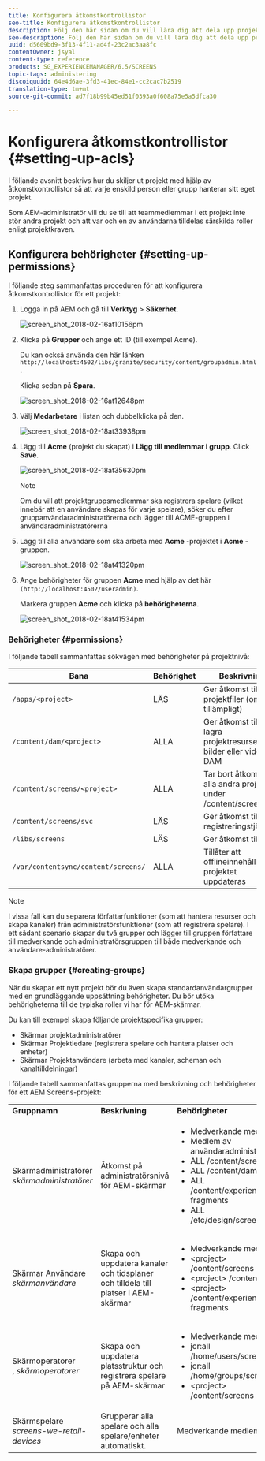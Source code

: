 ```yaml
---
title: Konfigurera åtkomstkontrollistor
seo-title: Konfigurera åtkomstkontrollistor
description: Följ den här sidan om du vill lära dig att dela upp projekt med hjälp av åtkomstkontrollistor så att varje enskild person eller grupp hanterar sitt eget projekt.
seo-description: Följ den här sidan om du vill lära dig att dela upp projekt med hjälp av åtkomstkontrollistor så att varje enskild person eller grupp hanterar sitt eget projekt.
uuid: d5609bd9-3f13-4f11-ad4f-23c2ac3aa8fc
contentOwner: jsyal
content-type: reference
products: SG_EXPERIENCEMANAGER/6.5/SCREENS
topic-tags: administering
discoiquuid: 64e4d6ae-3fd3-41ec-84e1-cc2cac7b2519
translation-type: tm+mt
source-git-commit: ad7f18b99b45ed51f0393a0f608a75e5a5dfca30

---
```



# Konfigurera åtkomstkontrollistor {#setting-up-acls}

I följande avsnitt beskrivs hur du skiljer ut projekt med hjälp av åtkomstkontrollistor så att varje enskild person eller grupp hanterar sitt eget projekt.

Som AEM-administratör vill du se till att teammedlemmar i ett projekt inte stör andra projekt och att var och en av användarna tilldelas särskilda roller enligt projektkraven.

## Konfigurera behörigheter {#setting-up-permissions}

I följande steg sammanfattas proceduren för att konfigurera åtkomstkontrollistor för ett projekt:

1. Logga in på AEM och gå till **Verktyg** > **Säkerhet**.

   ![screen_shot_2018-02-16at10156pm](assets/screen_shot_2018-02-16at10156pm.png)

1. Klicka på **Grupper** och ange ett ID (till exempel Acme).

   Du kan också använda den här länken `http://localhost:4502/libs/granite/security/content/groupadmin.html`.

   Klicka sedan på **Spara**.

   ![screen_shot_2018-02-16at12648pm](assets/screen_shot_2018-02-16at12648pm.png)

1. Välj **Medarbetare** i listan och dubbelklicka på den.

   ![screen_shot_2018-02-18at33938pm](assets/screen_shot_2018-02-18at33938pm.png)

1. Lägg till **Acme** (projekt du skapat) i **Lägg till medlemmar i grupp**. Click **Save**.

   ![screen_shot_2018-02-18at35630pm](assets/screen_shot_2018-02-18at35630pm.png)

   >[!NOTE]
   >
   >Om du vill att projektgruppsmedlemmar ska registrera spelare (vilket innebär att en användare skapas för varje spelare), söker du efter gruppanvändaradministratörerna och lägger till ACME-gruppen i användaradministratörerna

1. Lägg till alla användare som ska arbeta med **Acme** -projektet i **Acme** -gruppen.

   ![screen_shot_2018-02-18at41320pm](assets/screen_shot_2018-02-18at41320pm.png)

1. Ange behörigheter för gruppen **Acme** med hjälp av det här `(http://localhost:4502/useradmin)`.

   Markera gruppen **Acme** och klicka på **behörigheterna**.

   ![screen_shot_2018-02-18at41534pm](assets/screen_shot_2018-02-18at41534pm.png)

### Behörigheter {#permissions}

I följande tabell sammanfattas sökvägen med behörigheter på projektnivå:

| **Bana** | **Behörighet** | **Beskrivning** |
|---|---|---|
| `/apps/<project>` | LÄS | Ger åtkomst till projektfiler (om tillämpligt) |
| `/content/dam/<project>` | ALLA | Ger åtkomst till att lagra projektresurser som bilder eller video i DAM |
| `/content/screens/<project>` | ALLA | Tar bort åtkomst till alla andra projekt under /content/screens |
| `/content/screens/svc` | LÄS | Ger åtkomst till registreringstjänsten |
| `/libs/screens` | LÄS | Ger åtkomst till DCC |
| `/var/contentsync/content/screens/` | ALLA | Tillåter att offlineinnehåll för projektet uppdateras |

>[!NOTE]
>
>I vissa fall kan du separera författarfunktioner (som att hantera resurser och skapa kanaler) från administratörsfunktioner (som att registrera spelare). I ett sådant scenario skapar du två grupper och lägger till gruppen författare till medverkande och administratörsgruppen till både medverkande och användare-administratörer.

### Skapa grupper {#creating-groups}

När du skapar ett nytt projekt bör du även skapa standardanvändargrupper med en grundläggande uppsättning behörigheter. Du bör utöka behörigheterna till de typiska roller vi har för AEM-skärmar.

Du kan till exempel skapa följande projektspecifika grupper:

* Skärmar projektadministratörer
* Skärmar Projektledare (registrera spelare och hantera platser och enheter)
* Skärmar Projektanvändare (arbeta med kanaler, scheman och kanaltilldelningar)

I följande tabell sammanfattas grupperna med beskrivning och behörigheter för ett AEM Screens-projekt:

<table>
 <tbody>
  <tr>
   <td><strong>Gruppnamn</strong></td>
   <td><strong>Beskrivning</strong></td>
   <td><strong>Behörigheter</strong></td>
  </tr>
  <tr>
   <td>Skärmadministratörer<br /> <em>skärmadministratörer</em></td>
   <td>Åtkomst på administratörsnivå för AEM-skärmar</td>
   <td>
    <ul>
     <li>Medverkande medlem</li>
     <li>Medlem av användaradministratörer</li>
     <li>ALL /content/screens</li>
     <li>ALL /content/dam</li>
     <li>ALL /content/experience-fragments</li>
     <li>ALL /etc/design/screens</li>
    </ul> </td>
  </tr>
  <tr>
   <td>Skärmar Användare<br /> <em>skärmanvändare</em></td>
   <td>Skapa och uppdatera kanaler och tidsplaner och tilldela till platser i AEM-skärmar</td>
   <td>
    <ul>
     <li>Medverkande medlem</li>
     <li>&lt;project&gt; /content/screens</li>
     <li>&lt;project&gt; /content/dam</li>
     <li>&lt;project&gt; /content/experience-fragments</li>
    </ul> </td>
  </tr>
  <tr>
   <td>Skärmoperatorer<br /> , <em>skärmoperatorer</em></td>
   <td>Skapa och uppdatera platsstruktur och registrera spelare på AEM-skärmar</td>
   <td>
    <ul>
     <li>Medverkande medlem</li>
     <li>jcr:all /home/users/screens</li>
     <li>jcr:all /home/groups/screens</li>
     <li>&lt;project&gt; /content/screens</li>
    </ul> </td>
  </tr>
  <tr>
   <td>Skärmspelare<br /> <em>screens-we-retail-devices</em></td>
   <td>Grupperar alla spelare och alla spelare/enheter automatiskt.</td>
   <td><p> Medverkande medlem</p> </td>
  </tr>
 </tbody>
</table>

